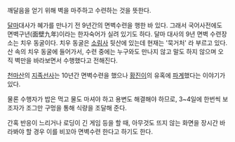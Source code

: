 깨달음을 얻기 위해 벽을 마주하고 수련하는 것을 뜻한다.

[달마](%EB%8B%AC%EB%A7%88.md)대사가 혜가를 만나기 전 9년간의 면벽수련을 행한 바 있다. 그래서 국어사전에도
면벽구년(面壁九年)이라는 한자숙어가 실려 있기도 하다. 달마 대사의 9년 면벽 수련장소는 치우 동굴이다. 치우 동굴은
[소림사](%EC%86%8C%EB%A6%BC%EC%82%AC.md) 뒷산에 있는데 현재는 '묵거처' 라 부르고 있다. 산 속의 치우
동굴에 들어가서, 수련 중에는 누구와도 만나지 않고 말도 하지 않으며 오직 벽만을 바라보면서 수행했다고 전해진다.

[천마산](%EC%B2%9C%EB%A7%88%EC%82%B0.md)의
[지족선사](%EC%A7%80%EC%A1%B1%EC%84%A0%EC%82%AC.md)는 10년간 면벽수련을 했으나
[황진이](%ED%99%A9%EC%A7%84%EC%9D%B4.md)의 유혹에
[파계](%ED%8C%8C%EA%B3%84.md)했다는 이야기가 있다.

물론 수행자가 밥은 먹고 물도 마셔야 하고 용변도 해결해야 하므로, 3~4일에 한번씩 보조자가 조그만 구멍을 통해 식량을 조달해 준다.

간혹 반응이 느리거나 로딩이 긴 게임 등을 할 때, 아무것도 뜨지 않는 화면을 장시간 바라봐야 할 경우 이를 비꼬아 면벽수련 한다고 하기도
한다.


